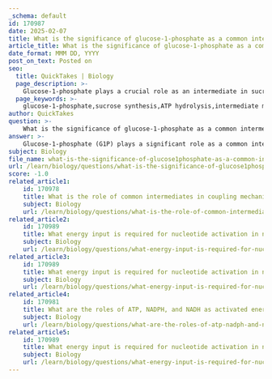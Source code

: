 ```yaml
---
_schema: default
id: 170987
date: 2025-02-07
title: What is the significance of glucose-1-phosphate as a common intermediate in sucrose synthesis?
article_title: What is the significance of glucose-1-phosphate as a common intermediate in sucrose synthesis?
date_format: MMM DD, YYYY
post_on_text: Posted on
seo:
  title: QuickTakes | Biology
  page_description: >-
    Glucose-1-phosphate plays a crucial role as an intermediate in sucrose synthesis by linking ATP hydrolysis to the formation of sucrose, enabling efficient energy transfer and carbohydrate transport in plants.
  page_keywords: >-
    glucose-1-phosphate,sucrose synthesis,ATP hydrolysis,intermediate metabolism,energy coupling,plant biochemistry,carbohydrate transport,phosphorylation,condensation reaction
author: QuickTakes
question: >-
    What is the significance of glucose-1-phosphate as a common intermediate in sucrose synthesis?
answer: >-
    Glucose-1-phosphate (G1P) plays a significant role as a common intermediate in the synthesis of sucrose from glucose and fructose. The synthesis of sucrose is a condensation reaction that is energetically unfavorable, with a ΔG of +203 kJ/mol. To drive this reaction forward, it is coupled with ATP hydrolysis, which provides the necessary energy.\n\nThe process can be broken down into two main steps:\n\n1. **Formation of Glucose-1-Phosphate**: The first step involves the phosphorylation of glucose using ATP, which results in the formation of glucose-1-phosphate (G1P) and the release of ADP. This reaction can be represented as:\n   $$\n   \text{Glucose} + \text{ATP} \rightarrow \text{Glucose-1-phosphate} + \text{ADP}\n   $$\n   Here, the phosphate group from ATP is covalently attached to glucose, creating G1P.\n\n2. **Synthesis of Sucrose**: In the second step, glucose-1-phosphate reacts with fructose to form sucrose, releasing the phosphate group. This can be represented as:\n   $$\n   \text{Glucose-1-phosphate} + \text{Fructose} \rightarrow \text{Sucrose} + \text{Pi}\n   $$\n   The formation of G1P serves as a common intermediate that links the energy-releasing reaction of ATP hydrolysis with the energetically unfavorable synthesis of sucrose.\n\nThe significance of glucose-1-phosphate as a common intermediate lies in its ability to facilitate the coupling of these two reactions, allowing the overall process to proceed despite the unfavorable ΔG of sucrose synthesis. By creating a pathway that connects the energy from ATP hydrolysis to the formation of sucrose, glucose-1-phosphate effectively acts as a bridge, enabling the cell to synthesize sucrose efficiently. This mechanism is crucial for energy storage and transport in plants, where sucrose serves as a primary form of carbohydrate transport.
subject: Biology
file_name: what-is-the-significance-of-glucose1phosphate-as-a-common-intermediate-in-sucrose-synthesis.md
url: /learn/biology/questions/what-is-the-significance-of-glucose1phosphate-as-a-common-intermediate-in-sucrose-synthesis
score: -1.0
related_article1:
    id: 170978
    title: What is the role of common intermediates in coupling mechanisms?
    subject: Biology
    url: /learn/biology/questions/what-is-the-role-of-common-intermediates-in-coupling-mechanisms
related_article2:
    id: 170989
    title: What energy input is required for nucleotide activation in nucleic acid biosynthesis?
    subject: Biology
    url: /learn/biology/questions/what-energy-input-is-required-for-nucleotide-activation-in-nucleic-acid-biosynthesis
related_article3:
    id: 170989
    title: What energy input is required for nucleotide activation in nucleic acid biosynthesis?
    subject: Biology
    url: /learn/biology/questions/what-energy-input-is-required-for-nucleotide-activation-in-nucleic-acid-biosynthesis
related_article4:
    id: 170981
    title: What are the roles of ATP, NADPH, and NADH as activated energy carriers in cells?
    subject: Biology
    url: /learn/biology/questions/what-are-the-roles-of-atp-nadph-and-nadh-as-activated-energy-carriers-in-cells
related_article5:
    id: 170989
    title: What energy input is required for nucleotide activation in nucleic acid biosynthesis?
    subject: Biology
    url: /learn/biology/questions/what-energy-input-is-required-for-nucleotide-activation-in-nucleic-acid-biosynthesis
---
```


&nbsp;